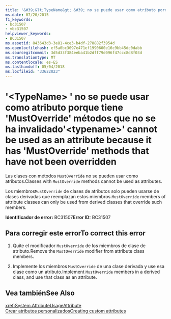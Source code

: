 ```yaml
---
title: '&#39;&lt;TypeName&gt; &#39; no se puede usar como atributo porque tiene &#39;MustOverride&#39; métodos que no se ha invalidado'
ms.date: 07/20/2015
f1_keywords:
- bc31507
- vbc31507
helpviewer_keywords:
- BC31507
ms.assetid: 843643d3-3e81-4ce3-b4df-278882f3954d
ms.openlocfilehash: ef5a0bc3097e471ef1990600e16c9bb45dc0dabb
ms.sourcegitcommit: 3d5d33f384eeba41b2dff79d096f47ccc8d8f03d
ms.translationtype: MT
ms.contentlocale: es-ES
ms.lasthandoff: 05/04/2018
ms.locfileid: "33622023"
---
```

# <a name="39lttypenamegt39-cannot-be-used-as-an-attribute-because-it-has-39mustoverride39-methods-that-have-not-been-overridden"></a><span data-ttu-id="63b9c-102">&#39;&lt;TypeName&gt; &#39; no se puede usar como atributo porque tiene &#39;MustOverride&#39; métodos que no se ha invalidado</span><span class="sxs-lookup"><span data-stu-id="63b9c-102">&#39;&lt;typename&gt;&#39; cannot be used as an attribute because it has &#39;MustOverride&#39; methods that have not been overridden</span></span>
<span data-ttu-id="63b9c-103">Las clases con métodos `MustOverride` no se pueden usar como atributos.</span><span class="sxs-lookup"><span data-stu-id="63b9c-103">Classes with `MustOverride` methods cannot be used as attributes.</span></span>  
  
 <span data-ttu-id="63b9c-104">Los miembros`MustOverride` de clases de atributos solo pueden usarse de clases derivadas que reemplazan estos miembros.</span><span class="sxs-lookup"><span data-stu-id="63b9c-104">`MustOverride` members of attribute classes can only be used from derived classes that override such members.</span></span>  
  
 <span data-ttu-id="63b9c-105">**Identificador de error:** BC31507</span><span class="sxs-lookup"><span data-stu-id="63b9c-105">**Error ID:** BC31507</span></span>  
  
## <a name="to-correct-this-error"></a><span data-ttu-id="63b9c-106">Para corregir este error</span><span class="sxs-lookup"><span data-stu-id="63b9c-106">To correct this error</span></span>  
  
1.  <span data-ttu-id="63b9c-107">Quite el modificador `MustOverride` de los miembros de clase de atributo.</span><span class="sxs-lookup"><span data-stu-id="63b9c-107">Remove the `MustOverride` modifier from attribute class members.</span></span>  
  
2.  <span data-ttu-id="63b9c-108">Implemente los miembros `MustOverride` de una clase derivada y use esa clase como un atributo.</span><span class="sxs-lookup"><span data-stu-id="63b9c-108">Implement `MustOverride` members in a derived class, and use that class as an attribute.</span></span>  
  
## <a name="see-also"></a><span data-ttu-id="63b9c-109">Vea también</span><span class="sxs-lookup"><span data-stu-id="63b9c-109">See Also</span></span>  
 <xref:System.AttributeUsageAttribute>  
 [<span data-ttu-id="63b9c-110">Crear atributos personalizados</span><span class="sxs-lookup"><span data-stu-id="63b9c-110">Creating custom attributes</span></span>](~/docs/visual-basic/programming-guide/concepts/attributes/creating-custom-attributes.md)
